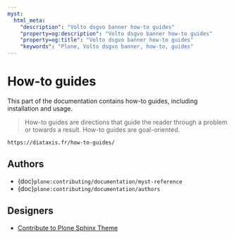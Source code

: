 ```yaml
---
myst:
  html_meta:
    "description": "Volto dsgvo banner how-to guides"
    "property=og:description": "Volto dsgvo banner how-to guides"
    "property=og:title": "Volto dsgvo banner how-to guides"
    "keywords": "Plone, Volto dsgvo banner, how-to, guides"
---
```


# How-to guides

This part of the documentation contains how-to guides, including installation and usage.

> How-to guides are directions that guide the reader through a problem or towards a result.
> How-to guides are goal-oriented.

```{seealso}
https://diataxis.fr/how-to-guides/
```


## Authors

-   {doc}`plone:contributing/documentation/myst-reference`
-   {doc}`plone:contributing/documentation/authors`


## Designers

-   [Contribute to Plone Sphinx Theme](https://plone-sphinx-theme.readthedocs.io/guides/contribute.html)
